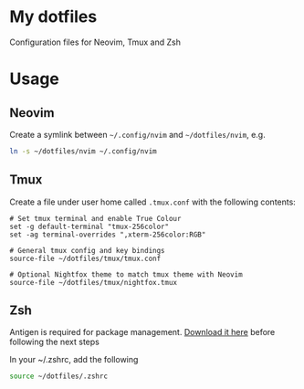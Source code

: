 # My dotfiles 
Configuration files for Neovim, Tmux and Zsh

# Usage

## Neovim

Create a symlink between `~/.config/nvim` and `~/dotfiles/nvim`, e.g.

```zsh
ln -s ~/dotfiles/nvim ~/.config/nvim
```

## Tmux

Create a file under user home called  `.tmux.conf` with the following contents:

```tmux
# Set tmux terminal and enable True Colour
set -g default-terminal "tmux-256color"
set -ag terminal-overrides ",xterm-256color:RGB"

# General tmux config and key bindings
source-file ~/dotfiles/tmux/tmux.conf

# Optional Nightfox theme to match tmux theme with Neovim
source-file ~/dotfiles/tmux/nightfox.tmux
```

## Zsh

Antigen is required for package management. [Download it here](https://github.com/zsh-users/antigen#installation) before following the next steps

In your ~/.zshrc, add the following

```zsh
source ~/dotfiles/.zshrc
```

